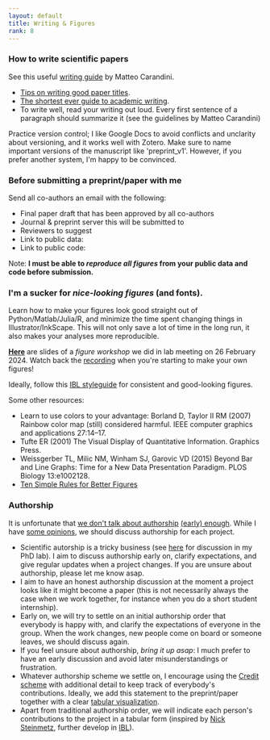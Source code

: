 ```yaml
---
layout: default
title: Writing & Figures
rank: 8
---
```


### How to write scientific papers
See this useful [writing guide](https://doi.org/10.1523/ENEURO.0497-22.2022) by Matteo Carandini. 
- [Tips on writing good paper titles](https://threadreaderapp.com/thread/1530688927790661632.html).
- [The shortest ever guide to academic writing](http://neuroanatody.com/2023/07/the-shortest-ever-guide-to-academic-writing/).
- To write well, read your writing out loud. Every first sentence of a paragraph should summarize it (see the guidelines by Matteo Carandini)

Practice version control; I like Google Docs to avoid conflicts and unclarity about versioning, and it works well with Zotero. Make sure to name important versions of the manuscript like 'preprint_v1'. However, if you prefer another system, I'm happy to be convinced.

### Before submitting a preprint/paper with me
Send all co-authors an email with the following:
- Final paper draft that has been approved by all co-authors
- Journal & preprint server this will be submitted to
- Reviewers to suggest
- Link to public data:
- Link to public code: 

Note: **I must be able to _reproduce all figures_ from your public data and code before submission.**

### I'm a sucker for *nice-looking figures* (and fonts). 
Learn how to make your figures look good straight out of Python/Matlab/Julia/R, and minimize the time spent changing things in Illustrator/InkScape. This will not only save a lot of time in the long run, it also makes your analyses more reproducible. 

**[Here](https://docs.google.com/presentation/d/10fEmdswbj4zGy01kwoDrOmCLhbA0MqdFu4oynzw473Y/edit#slide=id.p)** are slides of a _figure workshop_ we did in lab meeting on 26 February 2024. Watch back the [recording](https://video.leidenuniv.nl/media/t/1_j5544njq) when you're starting to make your own figures!

Ideally, follow this [IBL styleguide](https://github.com/int-brain-lab/ibl-style) for consistent and good-looking figures.

Some other resources:
- Learn to use colors to your advantage: Borland D, Taylor II RM (2007) Rainbow color map (still) considered harmful. IEEE computer graphics and applications 27:14–17.
- Tufte ER (2001) The Visual Display of Quantitative Information. Graphics Press.
- Weissgerber TL, Milic NM, Winham SJ, Garovic VD (2015) Beyond Bar and Line Graphs: Time for a New Data Presentation Paradigm. PLOS Biology 13:e1002128.
- [Ten Simple Rules for Better Figures](https://journals.plos.org/ploscompbiol/article?id=10.1371/journal.pcbi.1003833)

### Authorship
It is unfortunate that [we don't talk about authorship](https://medium.com/@ashleyjthinks/no-one-wants-to-talk-about-authorship-d0156307aa50) [(early) enough](https://www.degruyter.com/document/doi/10.7312/juav19088-015/html).  While I have [some opinions](https://tobiasdonner.net/our-labs-take-on-authorship/), we should discuss authorship for each project.
- Scientific autorship is a tricky business (see [here](https://tobiasdonner.net/our-labs-take-on-authorship/) for discussion in my PhD lab). I aim to discuss authorship early on, clarify expectations, and give regular updates when a project changes. If you are unsure about authorship, please let me know asap.
- I aim to have an honest authorship discussion at the moment a project looks like it might become a paper (this is not necessarily always the case when we work together, for instance when you do a short student internship). 
- Early on, we will try to settle on an initial authorship order that everybody is happy with, and clarify the expectations of everyone in the group. When the work changes, new people come on board or someone leaves, we should discuss again.
- If you feel unsure about authorship, _bring it up asap_:  I much prefer to have an early discussion and avoid later misunderstandings or frustration. 
- Whatever authorship scheme we settle on, I encourage using the [Credit scheme](https://credit.niso.org/) with additional detail to keep track of everybody's contributions. Ideally, we add this statement to the preprint/paper together with a clear [tabular visualization](https://github.com/int-brain-lab/paper-behavior/blob/master/authorship/IBL%20behavior%20platform%20paper%20-%20contribution%20statement.ipynb).
- Apart from traditional authorship order, we will indicate each person's contributions to the project in a tabular form (inspired by [Nick Steinmetz](https://t.co/R5hQiSYvKt?amp=1), further develop in [IBL](https://iiif.elifesciences.org/lax:63711%2Felife-63711-fig6-v2.tif/full/1500,/0/default.jpg)).
